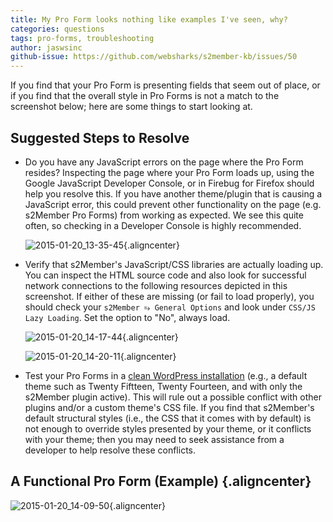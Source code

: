 ```yaml
---
title: My Pro Form looks nothing like examples I've seen, why?
categories: questions
tags: pro-forms, troubleshooting
author: jaswsinc
github-issue: https://github.com/websharks/s2member-kb/issues/50
---
```


If you find that your Pro Form is presenting fields that seem out of place, or if you find that the overall style in Pro Forms is not a match to the screenshot below; here are some things to start looking at.

## Suggested Steps to Resolve

<div class="li-margins"></div>

- Do you have any JavaScript errors on the page where the Pro Form resides? Inspecting the page where your Pro Form loads up, using the Google JavaScript Developer Console, or in Firebug for Firefox should help you resolve this. If you have another theme/plugin that is causing a JavaScript error, this could prevent other functionality on the page (e.g. s2Member Pro Forms) from working as expected. We see this quite often, so checking in a Developer Console is highly recommended.

  ![2015-01-20_13-35-45](https://cloud.githubusercontent.com/assets/1563559/5828279/abe23ed0-a0ae-11e4-9b91-7e33270864c1.png){.aligncenter}
- Verify that s2Member's JavaScript/CSS libraries are actually loading up. You can inspect the HTML source code and also look for successful network connections to the following resources depicted in this screenshot. If either of these are missing (or fail to load properly), you should check your `s2Member ⥱ General Options` and look under `CSS/JS Lazy Loading`. Set the option to "No", always load.

  ![2015-01-20_14-17-44](https://cloud.githubusercontent.com/assets/1563559/5828315/32367942-a0af-11e4-9d2c-3ebb03c170e4.png){.aligncenter}

  ![2015-01-20_14-20-11](https://cloud.githubusercontent.com/assets/1563559/5828350/7e285f50-a0af-11e4-9dc5-5273b64ce586.png){.aligncenter}
- Test your Pro Forms in a [clean WordPress installation](https://github.com/websharks/s2member-kb/issues/81) (e.g., a default theme such as Twenty Fiftteen, Twenty Fourteen, and with only the s2Member plugin active). This will rule out a possible conflict with other plugins and/or a custom theme's CSS file. If you find that s2Member's default structural styles (i.e., the CSS that it comes with by default) is not enough to override styles presented by your theme, or it conflicts with your theme; then you may need to seek assistance from a developer to help resolve these conflicts.

## A Functional Pro Form (Example) {.aligncenter}

![2015-01-20_14-09-50](https://cloud.githubusercontent.com/assets/1563559/5828219/11725ee8-a0ae-11e4-9e0a-ed0c165b36b7.png){.aligncenter}
